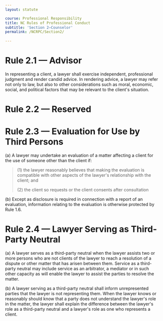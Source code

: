 ```yaml
---
layout: statute

course: Professional Responsibility
title: NC Rules of Professional Conduct 
subtitle: 'Section 2—Counselor'
permalink: /NCRPC/Section2/
    
---
```


# Rule 2.1 — Advisor

In representing a client, a lawyer shall exercise independent, professional judgment and render candid advice. In rendering advice, a lawyer may refer not only to law, but also to other considerations such as moral, economic, social, and political factors that may be relevant to the client's situation.

# Rule 2.2 — Reserved

# Rule 2.3 — Evaluation for Use by Third Persons

(a) A lawyer may undertake an evaluation of a matter affecting a client for the use of someone other than the client if:

> (1) the lawyer reasonably believes that making the evaluation is compatible with other aspects of the lawyer's relationship with the client; and
> 
> (2) the client so requests or the client consents after consultation 

(b) Except as disclosure is required in connection with a report of an evaluation, information relating to the evaluation is otherwise protected by Rule 1.6.

# Rule 2.4 — Lawyer Serving as Third-Party Neutral

(a) A lawyer serves as a third-party neutral when the lawyer assists two or more persons who are not clients of the lawyer to reach a resolution of a dispute or other matter that has arisen between them. Service as a third-party neutral may include service as an arbitrator, a mediator or in such other capacity as will enable the lawyer to assist the parties to resolve the matter.

(b) A lawyer serving as a third-party neutral shall inform unrepresented parties that the lawyer is not representing them. When the lawyer knows or reasonably should know that a party does not understand the lawyer's role in the matter, the lawyer shall explain the difference between the lawyer's role as a third-party neutral and a lawyer's role as one who represents a client.